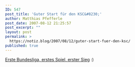 ```yaml
---
ID: 547
post_title: 'Guter Start für den KSC&#8230;'
author: Matthias Pfefferle
post_date: 2007-08-12 21:25:57
post_excerpt: ""
layout: post
permalink: >
  https://notiz.blog/2007/08/12/guter-start-fuer-den-ksc/
published: true
---
```

<a href="http://sport.ard.de/sp/fussball/news200708/12/nuernberg_karlsruhe.jhtml">Erste Bundesliga, erstes Spiel, erster Sieg</a> :)
